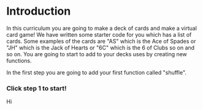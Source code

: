 # Introduction  
In this curriculum you are going to make a deck of cards and make a virtual card game!
We have written some starter code for you which has a list of cards.
Some examples of the cards are "AS" which is the Ace of Spades or "JH" which is the Jack of Hearts or "6C" which is the 6 of Clubs so on and so on.
You are going to start to add to your decks uses by creating new functions.

In the first step you are going to add your first function called "shuffle".  
### Click step 1 to start!
Hi 
